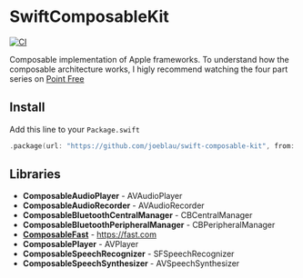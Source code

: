 # SwiftComposableKit

[![CI](https://github.com/joeblau/swift-composable-kit/workflows/CI/badge.svg)](https://github.com/joeblau/swift-composable-kit/actions?query=workflow%3ACI)

Composable implementation of Apple frameworks. To understand how the composable architecture works, I higly recommend watching the four part series on [Point Free](https://www.pointfree.co/collections/composable-architecture/a-tour-of-the-composable-architecture/ep100-a-tour-of-the-composable-architecture-part-1)


## Install

Add this line to your `Package.swift`

```swift
.package(url: "https://github.com/joeblau/swift-composable-kit", from: "0.1.0"),
```

## Libraries

- **ComposableAudioPlayer** - AVAudioPlayer
- **ComposableAudioRecorder** - AVAudioRecorder
- **ComposableBluetoothCentralManager** - CBCentralManager
- **ComposableBluetoothPeripheralManager** - CBPeripheralManager
- **[ComposableFast](./Sources/ComposableFast)** - https://fast.com
- **ComposablePlayer** - AVPlayer
- **ComposableSpeechRecognizer** - SFSpeechRecognizer
- **ComposableSpeechSynthesizer** - AVSpeechSynthesizer
